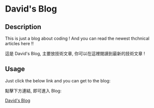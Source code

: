 # David's Blog

## Description

This is just a blog about coding !
And you can read the newest thchnical articles here !!

這是 David's Blog, 主要放技術文章, 你可以在這裡閱讀到最新的技術文章 !

## Usage

Just click the below link and you can get to the blog:

點擊下方連結, 即可進入 Blog:

[David's Blog](https://davidblog.github.io/blog)
